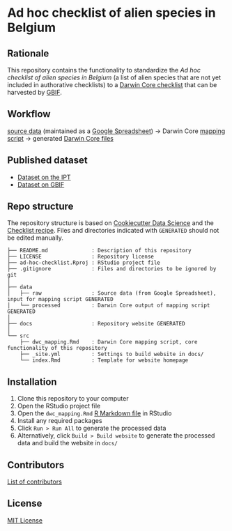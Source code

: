 # Ad hoc checklist of alien species in Belgium

## Rationale

This repository contains the functionality to standardize the _Ad hoc checklist of alien species in Belgium_ (a list of alien species that are not yet included in authorative checklists) to a [Darwin Core checklist](https://www.gbif.org/dataset-classes) that can be harvested by [GBIF](http://www.gbif.org).

## Workflow

[source data](https://github.com/trias-project/ad-hoc-checklist/blob/master/data/raw) (maintained as a [Google Spreadsheet](https://docs.google.com/spreadsheets/d/1LeXXbry2ArK2rngsmFjz_xErwE1KwQ8ujtvHNmTVA6E/edit#gid=0)) → Darwin Core [mapping script](https://trias-project.github.io/ad-hoc-checklist/dwc_mapping.html) → generated [Darwin Core files](https://github.com/trias-project/ad-hoc-checklist/blob/master/data/processed)

## Published dataset

* [Dataset on the IPT](https://ipt.inbo.be/resource?r=ad-hoc-checklist)
* [Dataset on GBIF](https://doi.org/10.15468/3pmlxs)

## Repo structure

The repository structure is based on [Cookiecutter Data Science](http://drivendata.github.io/cookiecutter-data-science/) and the [Checklist recipe](https://github.com/trias-project/checklist-recipe). Files and directories indicated with `GENERATED` should not be edited manually.

```
├── README.md              : Description of this repository
├── LICENSE                : Repository license
├── ad-hoc-checklist.Rproj : RStudio project file
├── .gitignore             : Files and directories to be ignored by git
│
├── data
│   ├── raw                : Source data (from Google Spreadsheet), input for mapping script GENERATED
│   └── processed          : Darwin Core output of mapping script GENERATED
│
├── docs                   : Repository website GENERATED
│
└── src
    ├── dwc_mapping.Rmd    : Darwin Core mapping script, core functionality of this repository
    ├── _site.yml          : Settings to build website in docs/
    └── index.Rmd          : Template for website homepage
```

## Installation

1. Clone this repository to your computer
2. Open the RStudio project file
3. Open the `dwc_mapping.Rmd` [R Markdown file](https://rmarkdown.rstudio.com/) in RStudio
4. Install any required packages
5. Click `Run > Run All` to generate the processed data
6. Alternatively, click `Build > Build website` to generate the processed data and build the website in `docs/`

## Contributors

[List of contributors](https://github.com/trias-project/ad-hoc-checklist/contributors)

## License

[MIT License](https://github.com/trias-project/ad-hoc-checklist/blob/master/LICENSE)
